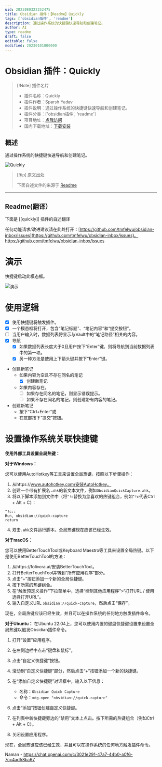 ```yaml
---
uid: 2023080322252475
title: Obsidian 插件：【Readme】Quickly
tags: ['obsidian插件', 'readme']
description: 通过操作系统的快捷键快速导航和创建笔记。
author: AI
type: readme
draft: false
editable: false
modified: 20230101000000
---
```


# Obsidian 插件：Quickly

> [!Note] 插件名片
> - 插件名称：Quickly
> - 插件作者：Sparsh Yadav
> - 插件说明：通过操作系统的快捷键快速导航和创建笔记。
> - 插件分类：['obsidian插件', 'readme']
> - 项目地址：[点我访问](https://github.com/tmfelwu/obsidian-inbox)
> - 国内下载地址：[下载安装](https://pkmer.cn/products/plugin/pluginMarket/?quickly)

## 概述

通过操作系统的快捷键快速导航和创建笔记。

![Quickly](https://cdn.pkmer.cn/covers/quickly.png!pkmer)

> [!tip] 原文出处
> 
>下面自述文件的来源于 [Readme](https://ghproxy.net/https://raw.githubusercontent.com/tmfelwu/obsidian-inbox/master/README.md)
> 

---

## Readme(翻译）

下面是 [[quickly]] 插件的自述翻译


任何功能请求/改进建议请在此处打开：[https://github.com/tmfelwu/obsidian-inbox/issues](https://github.com/tmfelwu/obsidian-inbox/issues)。
https://github.com/tmfelwu/obsidian-inbox/issues
# 演示

快捷键启动此模态框。

![演示](./demo.png)

# 使用逻辑

- [x] 使用快捷键将触发插件。
- [x] 一个模态框将打开，包含“笔记标题”、“笔记内容”和“提交按钮”。
- [ ] 当用户输入时，数据列表将显示与Vault中的“笔记路径”相关的内容。
- [x] 导航
  - [x] 如果数据列表长度大于0且用户按下“Enter”键，则将导航到当前数据列表中的第一项。
  - [x] 另一种方法是使用上下箭头键并按下“Enter”键。
- 创建新笔记
  - 如果内容为空且不存在同名的笔记
    - [x] 创建新笔记
  - 如果内容存在。
    - [ ] 如果存在同名的笔记，则显示错误提示。
    - [ ] 如果不存在同名的笔记，则创建带有内容的笔记。
- 创建新笔记
  - 按下“Ctrl+Enter”或
  - 在底部按下“提交”按钮。

# 设置操作系统关联快捷键

**使用外部工具设置全局热键：**

**对于Windows：**

您可以使用AutoHotkey等工具来设置全局热键。按照以下步骤操作：

1. 从https://www.autohotkey.com/安装AutoHotkey。
2. 创建一个带有扩展名`.ahk`的新文本文件，例如`ObsidianQuickCapture.ahk`。
3. 将以下脚本添加到文件中（将`^!c`替换为您喜欢的热键组合，例如`^!c`代表Ctrl + Alt + C）：

```autohotkey
^!c::
Run, obsidian://quick-capture
return
```

4. 双击`.ahk`文件运行脚本。全局热键现在应该已经生效。

**对于macOS：**

您可以使用BetterTouchTool或Keyboard Maestro等工具来设置全局热键。以下是使用BetterTouchTool的方法：

1. 从https://folivora.ai/安装BetterTouchTool。
2. 打开BetterTouchTool并转到“所有应用程序”部分。
3. 点击“+”按钮添加一个新的全局快捷键。
4. 按下所需的热键组合。
5. 在“触发预定义操作”下拉菜单中，选择“控制其他应用程序”>“打开URL / 使用选择打开URL”。
6. 输入自定义URL `obsidian://quick-capture`，然后点击“保存”。

现在，全局热键应该已经生效，并且可以在操作系统的任何地方触发插件命令。

**对于Ubuntu：**
在Ubuntu 22.04上，您可以使用内置的键盘快捷键设置来设置全局热键以触发Obsidian插件命令。

1. 打开“设置”应用程序。
2. 在左侧边栏中点击“键盘和鼠标”。
3. 点击“自定义快捷键”按钮。
4. 滚动到“自定义快捷键”部分，然后点击“+”按钮添加一个新的快捷键。
5. 在“添加自定义快捷键”对话框中，输入以下信息：

   - 名称：`Obsidian Quick Capture`
   - 命令：`xdg-open "obsidian://quick-capture"`

6. 点击“添加”按钮创建自定义快捷键。
7. 在列表中新快捷键旁边的“禁用”文本上点击。按下所需的热键组合（例如Ctrl + Alt + C）。
8. 关闭设置应用程序。

现在，全局热键应该已经生效，并且可以在操作系统的任何地方触发插件命令。

Naman - https://chat.openai.com/c/3021e291-47a7-44b0-a0f6-7cc4ad58ba67



